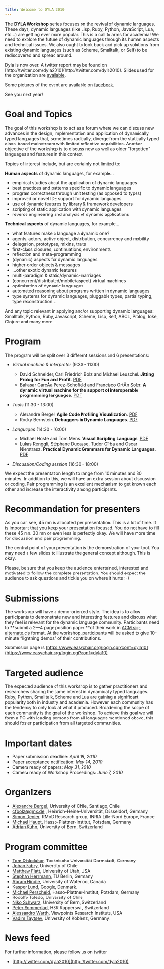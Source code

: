 ```yaml
---
Title: Welcome to DYLA 2010
---
```


The **DYLA Workshop** series focuses on the revival of dynamic languages. These days, dynamic languages (like Lisp, Ruby, Python, JavaScript, Lua, etc...) are getting ever more popular. This is a call to arms for academia! We need to explore the future of dynamic languages through its human aspects and technical issues. We also ought to look back and pick up solutions from existing dynamic languages (such as Scheme, Smalltalk, or Self) to be rediscovered and spread around.

Dyla is now over. A twitter report may be found on [http://twitter.com/dyla2010](http://twitter.com/dyla2010).
Slides used for the organization are [available](http://bergel.eu/download/Dyla2010/2010-Dyla.pdf).

Some pictures of the event are available on [facebook](http://www.facebook.com/album.php?id=542496659&aid=231499). 

See you next year!

# Goal and Topics

The goal of this workshop is to act as a forum where we can discuss new advances in the design, implementation and application of dynamically typed languages that, sometimes radically, diverge from the statically typed class-based 
mainstream with limited reflective capabilities. Another objective of the workshop is to discuss new as well as older "forgotten" languages and features in this context. 

Topics of interest include, but are certainly not limited to: 

**Human aspects** of dynamic languages, for example...


- empirical studies about the application of dynamic languages 
- best practices and patterns specific to dynamic languages 
- program correctness through unit testing (as opposed to types) 
- improved or novel IDE support for dynamic languages 
- use of dynamic features by library & framework developers 
- scripting of static application with dynamic languages 
- reverse engineering and analysis of dynamic applications 

**Technical aspects** of dynamic languages, for example...


- what features make a language a dynamic one? 
- agents, actors, active object, distribution, concurrency and mobility 
- delegation, prototypes, mixins, traits 
- first-class closures, continuations, environments 
- refiection and meta-programming 
- (dynamic) aspects for dynamic languages 
- higher-order objects & messages 
- ...other exotic dynamic features 
- multi-paradigm & static/dynamic-marriages 
- (concurrent/distributed/mobile/aspect) virtual machines 
- optimisation of dynamic languages 
- automated reasoning about programs written in dynamic languages 
-  type systems for dynamic languages, pluggable types, partial typing, type reconstruction...

And any topic relevant in applying and/or supporting dynamic languages: Smalltalk, Python, Ruby, Javascript, Scheme, Lisp, Self, ABCL, Prolog, Ioke, Clojure and many more...


# Program
The program will be split over 3 different sessions and 6 presentations:

- *Virtual machine & interpreter* (9:30 - 11:00)
	- David Schneider, Carl Friedrich Bolz and Michael Leuschel. **Jitting Prolog for Fun and Profit**. [PDF](http://bergel.eu/download/Dyla2010/schneider-prolog-jit-final.pdf)
	- Baltasar GarcÃ­a Perez-Schofield and Francisco OrtÃ­n Soler. **A dynamic virtual machine for the support of interoperable programming languages**. [PDF](http://bergel.eu/download/Dyla2010/dyla10_submission_5.pdf)

- *Tools* (11:30 - 13:00)
	- Alexandre Bergel. **Agile Code Profiling Visualization**. [PDF](http://bergel.eu/download/Dyla2010/Berg10d-ProfilingVisualization.pdf)
	- Rocky Bernstein. **Debuggers in Dynamic Languages**. [PDF](http://bergel.eu/download/Dyla2010/dyla10_submission_1.pdf)

- *Languages* (14:30 - 16:00)
	- Michaël Hoste and Tom Mens. **Visual Scripting Language**. [PDF](http://bergel.eu/download/Dyla2010/dyla10_submission_6.pdf)
	- Lukas Renggli, Stéphane Ducasse, Tudor Gîrba and Oscar Nierstrasz. **Practical Dynamic Grammars for Dynamic Languages**. [PDF](http://bergel.eu/download/Dyla2010/dyla10_submission_4.pdf)

- *Discussion/Coding session* (16:30 - 18:00)

We expect the presentation length to range from 10 minutes and 30 minutes. In addition to this, we will have an extra session about discussion or coding. Pair programming is an excellent mechanism to get known each other and increase the interactivity among participants.

# Recommandation for presenters

As you can see, 45 mn is allocated per presentation. This is a lot of time. It is important that you keep your presentation focused. You do not have to fill these 45 mn. 30 mn or even less is perfectly okay. We will have more time for discussion and pair programming.

The central point of your presentation is the demonstration of your tool. You may need a few slides to illustrate the general concept although. This is okay. 

Please, be sure that you keep the audience entertained, interested and motivated to follow the complete presentation. You should expect the audience to ask questions and tickle you on where it hurts :-)

# Submissions

The workshop will have a demo-oriented style. The idea is to allow participants to demonstrate new and interesting features and discuss what they feel is relevant for the dynamic language community. Participants need to **submit a 2&mdash;4 page position paper **of their work in [ACM sig-alternate.cls](http://www.acm.org/sigs/publications/proceedings-templates) format. At the workshop, participants will be asked to give 10-minute “lightning demos” of their contributions. 

Submission page is [https://www.easychair.org/login.cgi?conf=dyla10](https://www.easychair.org/login.cgi?conf=dyla10)

# Targeted audience

The expected audience of this workshop is to gather practitioners and researchers 
sharing the same interest in dynamically typed languages. Ruby, Python, Smalltalk, 
Scheme and Lua are gaining a significant popularity both in industry and academia. 
However, each community has the tendency to only look at what it produced. 
Broadening the scope of each community is the goal of the workshop. To achieve 
this goal we will form a PC with leading persons from all languages mentioned 
above, this should foster participation from all targeted communities. 

# Important dates

- Paper submission deadline: *April 18, 2010*
- Paper acceptance notification: *May 14, 2010*
- Camera ready of papers: *May 31, 2010*
- Camera ready of Workshop Proceedings: *June 7, 2010*


# Organizers

- [Alexandre Bergel](http://bergel.eu), University of Chile, Santiago, Chile
- <a href="mailto:cfbolz@gmx.de">cfbolz@gmx.de</a>
, Heinrich-Heine-Universität, Düsseldorf, Germany
- [Simon Denier](http://www.simondenier.eu), RMoD Research group, INRIA Lille-Nord Europe, France
- [Michael Haupt](http://www.hpi.uni-potsdam.de/hirschfeld/people/haupt/), Hasso-Plattner-Institut, Potsdam, Germany
- [Adrian Kuhn](http://scg.unibe.ch/staff/adriankuhn), University of Bern, Switzerland

# Program committee


- [Tom Dinkelaker](http://www.stg.tu-darmstadt.de/staff/tom_dinkelaker/index.en.jsp), Technische Universität Darmstadt, Germany
- [Johan Fabry](http://www.dcc.uchile.cl/~jfabry/Welcome.html), University of Chile 
- [Matthew Flatt](http://www.cs.utah.edu/~mflatt), University of Utah, USA
- [Stephan Herrmann](http://user.cs.tu-berlin.de/~stephan/), TU Berlin, Germany
- [Abram Hindle](http://swag.uwaterloo.ca/~ahindle/), University of Waterloo, Canada
- [Kasper Lund](http://verdich.dk/kasper/), Google, Denmark.
- [Michael Perscheid](http://www.hpi.uni-potsdam.de/hirschfeld/people/perscheid/), Hasso-Plattner-Institut, Potsdam, Germany
- Rodolfo Toledo, University of Chile 
- [Niko Schwarz](http://scg.unibe.ch/staff/Schwarz), University of Bern, Switzerland 
- [Peter Sommerlad](http://ifs.hsr.ch/Team/Partners/Peter_Sommerlad), HSR Rapperswil, Switzerland
- [Alessandro Warth](http://www.tinlizzie.org/~awarth), Viewpoints Research Institute, USA
- [Vadim Zaytsev](http://www.uni-koblenz.de/~zaytsev/), University of Koblenz, Germany.

# News feed

For further information, please follow us on twitter 


- [http://twitter.com/dyla2010](http://twitter.com/dyla2010)

